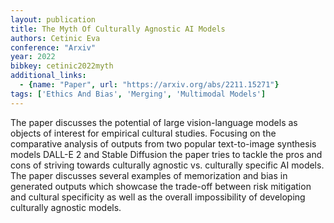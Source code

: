 ```yaml
---
layout: publication
title: The Myth Of Culturally Agnostic AI Models
authors: Cetinic Eva
conference: "Arxiv"
year: 2022
bibkey: cetinic2022myth
additional_links:
  - {name: "Paper", url: "https://arxiv.org/abs/2211.15271"}
tags: ['Ethics And Bias', 'Merging', 'Multimodal Models']
---
```

The paper discusses the potential of large vision-language models as objects of interest for empirical cultural studies. Focusing on the comparative analysis of outputs from two popular text-to-image synthesis models DALL-E 2 and Stable Diffusion the paper tries to tackle the pros and cons of striving towards culturally agnostic vs. culturally specific AI models. The paper discusses several examples of memorization and bias in generated outputs which showcase the trade-off between risk mitigation and cultural specificity as well as the overall impossibility of developing culturally agnostic models.
